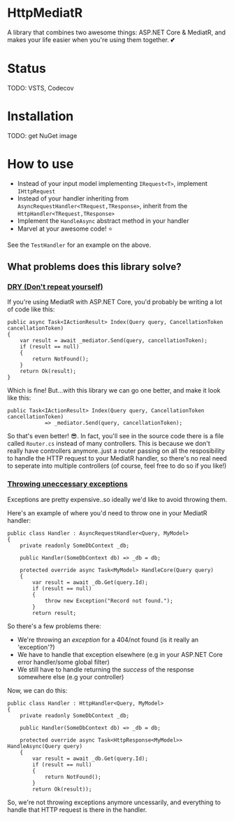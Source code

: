 # HttpMediatR
A library that combines two awesome things: ASP.NET Core & MediatR, and makes your life easier when you're using them together. :two_hearts:

# Status
TODO: VSTS, Codecov

# Installation
TODO: get NuGet image

# How to use
- Instead of your input model implementing `IRequest<T>`, implement `IHttpRequest`
- Instead of your handler inheriting from `AsyncRequestHandler<TRequest,TResponse>`, inherit from the `HttpHandler<TRequest,TResponse>`
- Implement the `HandleAsync` abstract method in your handler
- Marvel at your awesome code! :star:

See the `TestHandler` for an example on the above.

## What problems does this library solve?
### [DRY (Don't repeat yourself)](https://en.wikipedia.org/wiki/Don%27t_repeat_yourself)
If you're using MediatR with ASP.NET Core, you'd probably be writing a lot of code like this:
```
public async Task<IActionResult> Index(Query query, CancellationToken cancellationToken)
{
    var result = await _mediator.Send(query, cancellationToken);
    if (result == null)
    {
        return NotFound();
    }
    return Ok(result);
}
```

Which is fine! But...with this library we can go one better, and make it look like this:
```
public Task<IActionResult> Index(Query query, CancellationToken cancellationToken)
            => _mediator.Send(query, cancellationToken);
```

So that's even better! :sunglasses:. 
In fact, you'll see in the source code there is a file called `Router.cs` instead of many controllers. This is because we don't really have controllers anymore..just a router passing on all the resposibility to handle the HTTP request to your MediatR handler, so there's no real need to seperate into multiple controllers (of course, feel free to do so if you like!)

### [Throwing uneccessary exceptions](http://jonskeet.uk/csharp/exceptions.html)
Exceptions are pretty expensive..so ideally we'd like to avoid throwing them.

Here's an example of where you'd need to throw one in your MediatR handler:
```
public class Handler : AsyncRequestHandler<Query, MyModel>
{
    private readonly SomeDbContext _db;

    public Handler(SomeDbContext db) => _db = db;

    protected override async Task<MyModel> HandleCore(Query query)
    {
        var result = await _db.Get(query.Id);
        if (result == null)
        {
            throw new Exception("Record not found.");
        }
        return result;
```

So there's a few problems there:
- We're throwing an _exception_ for a 404/not found (is it really an 'exception'?)
- We have to handle that exception elsewhere (e.g in your ASP.NET Core error handler/some global filter)
- We still have to handle returning the _success_ of the response somewhere else (e.g your controller)

Now, we can do this:
```
public class Handler : HttpHandler<Query, MyModel>
{
    private readonly SomeDbContext _db;

    public Handler(SomeDbContext db) => _db = db;

    protected override async Task<HttpResponse<MyModel>> HandleAsync(Query query)
    {
        var result = await _db.Get(query.Id);
        if (result == null)
        {
            return NotFound();
        }
        return Ok(result));
```

So, we're not throwing exceptions anymore uncessarily, and everything to handle that HTTP request is there in the handler.